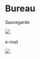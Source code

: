 <h1>Bureau</h1>

<p>Sauvegarde</p>
<a href="https://www.google.com/webhp?hl=fr&ictx=2&sa=X&ved=0ahUKEwiJx4HA9vjwAhXvXhUIHQ6qClcQPQgI"><img src="https://www.xn--icne-wqa.com/images/icones/2/7/document-save-3.png" /></a>.

<p>e-mail</p>
<a href="gaaet2000.github.io/e-mail"><img src="https://img.icons8.com/plasticine/2x/important-mail.png" /></a>.
